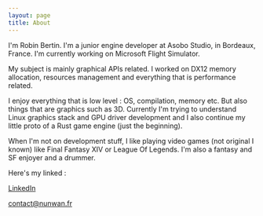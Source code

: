 ```yaml
---
layout: page
title: About
---
```


I'm Robin Bertin. I'm a junior engine developer at Asobo Studio, in Bordeaux, France. I'm currently working on Microsoft Flight Simulator.

My subject is mainly graphical APIs related. I worked on DX12 memory allocation, resources management and everything that is performance related.

I enjoy everything that is low level : OS, compilation, memory etc. But also things that are graphics such as 3D. Currently I'm trying to understand
Linux graphics stack and GPU driver development and I also continue my little proto of a Rust game engine (just the beginning).

When I'm not on development stuff, I like playing video games (not original I known) like Final Fantasy XIV or League Of Legends. I'm also a fantasy and SF enjoyer and a drummer.


Here's my linked : 

[LinkedIn](https://www.linkedin.com/in/robin-bertin/)

[contact@nunwan.fr](mailto:contact@nunwan.fr)

